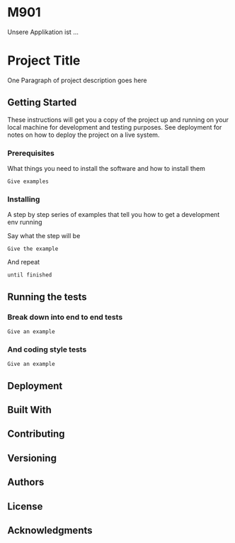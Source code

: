 # M901

Unsere Applikation ist ...
# Project Title

One Paragraph of project description goes here

## Getting Started

These instructions will get you a copy of the project up and running on your local machine for development and testing purposes. See deployment for notes on how to deploy the project on a live system.

### Prerequisites

What things you need to install the software and how to install them

```
Give examples
```

### Installing

A step by step series of examples that tell you how to get a development env running

Say what the step will be

```
Give the example
```

And repeat

```
until finished
```



## Running the tests



### Break down into end to end tests


```
Give an example
```

### And coding style tests


```
Give an example
```

## Deployment



## Built With



## Contributing



## Versioning



## Authors


## License


## Acknowledgments

